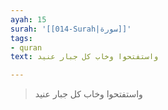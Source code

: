 ```yaml
---
ayah: 15
surah: '[[014-Surah|سورة]]'
tags:
- quran
text: واستفتحوا وخاب كل جبار عنيد

---
```

> واستفتحوا وخاب كل جبار عنيد
